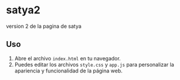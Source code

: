 # satya2
version 2 de la pagina de satya

## Uso

1. Abre el archivo `index.html` en tu navegador.
2. Puedes editar los archivos `style.css` y `app.js` para personalizar la apariencia y funcionalidad de la página web.